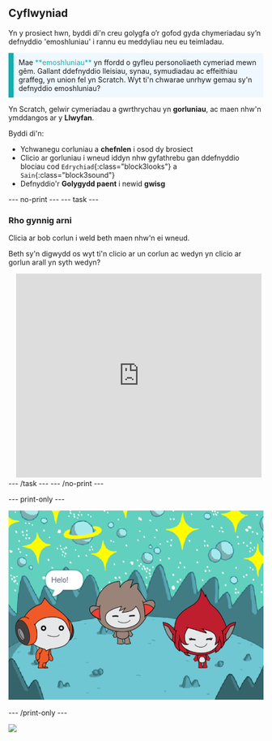 ## Cyflwyniad

Yn y prosiect hwn, byddi di'n creu golygfa o’r gofod gyda chymeriadau sy’n defnyddio 'emoshluniau' i rannu eu meddyliau neu eu teimladau.

<p style="border-left: solid; border-width:10px; border-color: #0faeb0; background-color: aliceblue; padding: 10px;">
Mae <span style="color: #0faeb0">**emoshluniau**</span> yn ffordd o gyfleu personoliaeth cymeriad mewn gêm. Gallant ddefnyddio lleisiau, synau, symudiadau ac effeithiau graffeg, yn union fel yn Scratch. Wyt ti'n chwarae unrhyw gemau sy'n defnyddio emoshluniau?
</p>

Yn Scratch, gelwir cymeriadau a gwrthrychau yn **gorluniau**, ac maen nhw'n ymddangos ar y **Llwyfan**.

Byddi di'n:
+ Ychwanegu corluniau a **chefnlen** i osod dy brosiect
+ Clicio ar gorluniau i wneud iddyn nhw gyfathrebu gan ddefnyddio blociau cod `Edrychiad`{:class="block3looks"} a `Sain`{:class="block3sound"}
+ Defnyddio'r **Golygydd paent** i newid **gwisg**

--- no-print --- --- task ---
### Rho gynnig arni
<div style="display: flex; flex-wrap: wrap">
<div style="flex-basis: 175px; flex-grow: 1">  
Clicia ar bob corlun i weld beth maen nhw'n ei wneud. 

Beth sy'n digwydd os wyt ti'n clicio ar un corlun ac wedyn yn clicio ar gorlun arall yn syth wedyn?
</div>
<div class="scratch-preview" style="margin-left: 15px;">
  <iframe allowtransparency="true" width="485" height="402" src="https://scratch.mit.edu/projects/embed/485673032/?autostart=false" frameborder="0"></iframe>
</div>
</div>
--- /task --- --- /no-print ---

--- print-only ---

![Y prosiect gorffenedig.](images/showcase_static.png)

--- /print-only ---

![](https://code.org/api/hour/begin_raspi_space.png)

